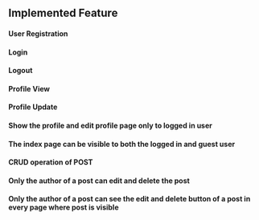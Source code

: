 ## Implemented Feature
#### User Registration
#### Login
#### Logout
#### Profile View
#### Profile Update
#### Show the profile and edit profile page only to logged in user
#### The index page can be visible to both the logged in and guest user
#### CRUD operation of POST
#### Only the author of a post can edit and delete the post
#### Only the author of a post can see the edit and delete button of a post in every page where post is visible
